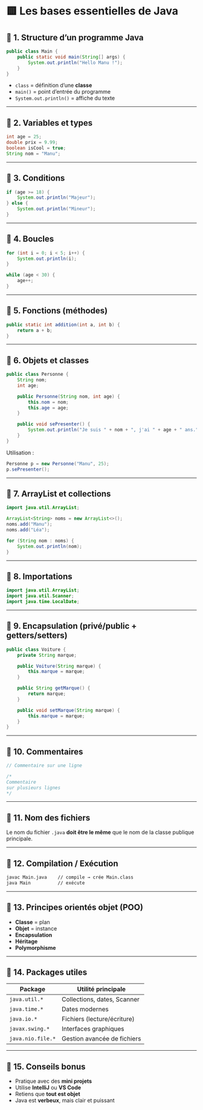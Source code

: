 
# 🟨 Les bases essentielles de Java

## 🔹 1. Structure d’un programme Java
```java
public class Main {
    public static void main(String[] args) {
        System.out.println("Hello Manu !");
    }
}
```
- `class` = définition d’une **classe**
- `main()` = point d’entrée du programme
- `System.out.println()` = affiche du texte

---

## 🔹 2. Variables et types
```java
int age = 25;
double prix = 9.99;
boolean isCool = true;
String nom = "Manu";
```

---

## 🔹 3. Conditions
```java
if (age >= 18) {
    System.out.println("Majeur");
} else {
    System.out.println("Mineur");
}
```

---

## 🔹 4. Boucles
```java
for (int i = 0; i < 5; i++) {
    System.out.println(i);
}

while (age < 30) {
    age++;
}
```

---

## 🔹 5. Fonctions (méthodes)
```java
public static int addition(int a, int b) {
    return a + b;
}
```

---

## 🔹 6. Objets et classes
```java
public class Personne {
    String nom;
    int age;

    public Personne(String nom, int age) {
        this.nom = nom;
        this.age = age;
    }

    public void sePresenter() {
        System.out.println("Je suis " + nom + ", j'ai " + age + " ans.");
    }
}
```

Utilisation :
```java
Personne p = new Personne("Manu", 25);
p.sePresenter();
```

---

## 🔹 7. ArrayList et collections
```java
import java.util.ArrayList;

ArrayList<String> noms = new ArrayList<>();
noms.add("Manu");
noms.add("Léa");

for (String nom : noms) {
    System.out.println(nom);
}
```

---

## 🔹 8. Importations
```java
import java.util.ArrayList;
import java.util.Scanner;
import java.time.LocalDate;
```

---

## 🔹 9. Encapsulation (privé/public + getters/setters)
```java
public class Voiture {
    private String marque;

    public Voiture(String marque) {
        this.marque = marque;
    }

    public String getMarque() {
        return marque;
    }

    public void setMarque(String marque) {
        this.marque = marque;
    }
}
```

---

## 🔹 10. Commentaires
```java
// Commentaire sur une ligne

/*
Commentaire
sur plusieurs lignes
*/
```

---

## 🔹 11. Nom des fichiers
Le nom du fichier `.java` **doit être le même** que le nom de la classe publique principale.

---

## 🔹 12. Compilation / Exécution
```bash
javac Main.java    // compile → crée Main.class
java Main          // exécute
```

---

## 🔹 13. Principes orientés objet (POO)
- **Classe** = plan
- **Objet** = instance
- **Encapsulation**
- **Héritage**
- **Polymorphisme**

---

## 🔹 14. Packages utiles
| Package            | Utilité principale                            |
|--------------------|------------------------------------------------|
| `java.util.*`       | Collections, dates, Scanner                   |
| `java.time.*`       | Dates modernes                                |
| `java.io.*`         | Fichiers (lecture/écriture)                   |
| `javax.swing.*`     | Interfaces graphiques                         |
| `java.nio.file.*`   | Gestion avancée de fichiers                   |

---

## 🔹 15. Conseils bonus
- Pratique avec des **mini projets**
- Utilise **IntelliJ** ou **VS Code**
- Retiens que **tout est objet**
- Java est **verbeux**, mais clair et puissant
